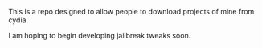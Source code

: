 This is a repo designed to allow people to download projects of mine from cydia.

I am hoping to begin developing jailbreak tweaks soon.
